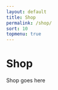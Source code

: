 ```yaml
---
layout: default
title: Shop
permalink: /shop/
sort: 10
topmenu: true
---
```

<h1>Shop</h1>
<div>
Shop goes here
</div>
